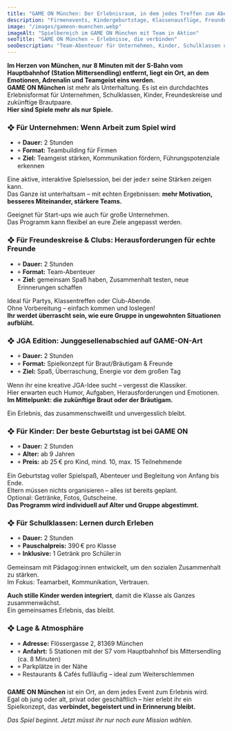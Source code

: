```yaml
---
title: "GAME ON München: Der Erlebnisraum, in dem jedes Treffen zum Abenteuer wird"
description: "Firmenevents, Kindergeburtstage, Klassenausflüge, Freundetreffen und JGAs mitten in München – kreative Spielformate und Teamenergie in GAME ON München."
image: "/images/gameon-muenchen.webp"
imageAlt: "Spielbereich im GAME ON München mit Team in Aktion"
seoTitle: "GAME ON München — Erlebnisse, die verbinden"
seoDescription: "Team-Abenteuer für Unternehmen, Kinder, Schulklassen und Freundeskreise in GAME ON München. Mitten in der Stadt, 8 Minuten vom Hauptbahnhof. Interaktiv, kreativ, unvergesslich."
---
```


**Im Herzen von München, nur 8 Minuten mit der S-Bahn vom Hauptbahnhof (Station Mittersendling) entfernt, liegt ein Ort, an dem Emotionen, Adrenalin und Teamgeist eins werden.**  
**GAME ON München** ist mehr als Unterhaltung. Es ist ein durchdachtes Erlebnisformat für Unternehmen, Schulklassen, Kinder, Freundeskreise und zukünftige Brautpaare.  
**Hier sind Spiele mehr als nur Spiele.**

### ❖ Für Unternehmen: Wenn Arbeit zum Spiel wird

- ⌖ **Dauer:** 2 Stunden  
- ⌖ **Format:** Teambuilding für Firmen  
- ⌖ **Ziel:** Teamgeist stärken, Kommunikation fördern, Führungspotenziale erkennen  

Eine aktive, interaktive Spielsession, bei der jede:r seine Stärken zeigen kann.  
Das Ganze ist unterhaltsam – mit echten Ergebnissen: **mehr Motivation, besseres Miteinander, stärkere Teams.**

Geeignet für Start-ups wie auch für große Unternehmen.  
Das Programm kann flexibel an eure Ziele angepasst werden.

### ❖ Für Freundeskreise & Clubs: Herausforderungen für echte Freunde

- ⌖ **Dauer:** 2 Stunden  
- ⌖ **Format:** Team-Abenteuer  
- ⌖ **Ziel:** gemeinsam Spaß haben, Zusammenhalt testen, neue Erinnerungen schaffen  

Ideal für Partys, Klassentreffen oder Club-Abende.  
Ohne Vorbereitung – einfach kommen und loslegen!  
**Ihr werdet überrascht sein, wie eure Gruppe in ungewohnten Situationen aufblüht.**

### ❖ JGA Edition: Junggesellenabschied auf GAME-ON-Art

- ⌖ **Dauer:** 2 Stunden  
- ⌖ **Format:** Spielkonzept für Braut/Bräutigam & Freunde  
- ⌖ **Ziel:** Spaß, Überraschung, Energie vor dem großen Tag  

Wenn ihr eine kreative JGA-Idee sucht – vergesst die Klassiker.  
Hier erwarten euch Humor, Aufgaben, Herausforderungen und Emotionen.  
**Im Mittelpunkt: die zukünftige Braut oder der Bräutigam.**

Ein Erlebnis, das zusammenschweißt und unvergesslich bleibt.

### ❖ Für Kinder: Der beste Geburtstag ist bei GAME ON

- ⌖ **Dauer:** 2 Stunden  
- ⌖ **Alter:** ab 9 Jahren  
- ⌖ **Preis:** ab 25 € pro Kind, mind. 10, max. 15 Teilnehmende  

Ein Geburtstag voller Spielspaß, Abenteuer und Begleitung von Anfang bis Ende.  
Eltern müssen nichts organisieren – alles ist bereits geplant.  
Optional: Getränke, Fotos, Gutscheine.  
**Das Programm wird individuell auf Alter und Gruppe abgestimmt.**

### ❖ Für Schulklassen: Lernen durch Erleben

- ⌖ **Dauer:** 2 Stunden  
- ⌖ **Pauschalpreis:** 390 € pro Klasse  
- ⌖ **Inklusive:** 1 Getränk pro Schüler:in  

Gemeinsam mit Pädagog:innen entwickelt, um den sozialen Zusammenhalt zu stärken.  
Im Fokus: Teamarbeit, Kommunikation, Vertrauen.

**Auch stille Kinder werden integriert**, damit die Klasse als Ganzes zusammenwächst.  
Ein gemeinsames Erlebnis, das bleibt.

### ❖ Lage & Atmosphäre

- ⌖ **Adresse:** Flössergasse 2, 81369 München  
- ⌖ **Anfahrt:** 5 Stationen mit der S7 vom Hauptbahnhof bis Mittersendling (ca. 8 Minuten)  
- ⌖ Parkplätze in der Nähe  
- ⌖ Restaurants & Cafés fußläufig – ideal zum Weiterschlemmen  

###

**GAME ON München** ist ein Ort, an dem jedes Event zum Erlebnis wird.  
Egal ob jung oder alt, privat oder geschäftlich – hier erlebt ihr ein Spielkonzept, das **verbindet, begeistert und in Erinnerung bleibt.**

_Das Spiel beginnt. Jetzt müsst ihr nur noch eure Mission wählen._
